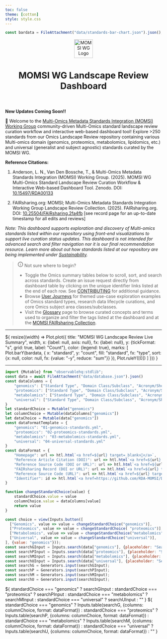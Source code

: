 ```yaml
---
toc: false
theme: [cotton]
style: style.css
---
```


```js
const bardata = FileAttachment("data/standards-bar-chart.json").json();
```

<header class="header">
  <div class="logos">
	<div class="logo-image">
		<img height="60px" width="60px" alt="MOMSI WG Logo" src="/images/MOMSI-WG-LOGO.svg">
	</div>
	<div class="logo-text">
		<h1>MOMSI WG Landscape Review Dashboard</h1>
	</div>
  </div>
</header>

**New Updates Coming Soon!!**

🎉 Welcome to the [Multi-Omics Metadata Standards Integration (MOMSI) Working Group](https://www.rd-alliance.org/groups/multi-omics-metadata-standards-integration-momsi-wg) community-driven Multi-Omics standard landscape review curation workflow and interactive web-based dashboard tool! Explore >250 standards from our Omics Landscape Review repository containing various Multi-omics domain (genomics, proteomics, metabolomics, lipidomics, etc.) and universal (generalist and subject agnostic) standards curated by the MOMSI WG.

**Reference Citations:**

1. Anderson, L. N., Van Den Bossche, T., & Multi-Omics Metadata Standards Integration (MOMSI) Working Group. (2025). MOMSI WG Multi-Omics Standard Landscape Review Curation Workflow & Interactive Web-based Dashboard Tool. Zenodo. DOI: [10.15497/RDA00133](https://doi.org/10.15497/RDA00133)

2. FAIRsharing.org: MOMSI; Multi-Omics Metadata Standards Integration Working Group Landscape Review Collection. (2025). FAIRsharing.org. DOI: [10.25504/FAIRsharing.2fa4fb](https://doi.org/10.25504/FAIRsharing.2fa4fb) [see record page for an up-to-date timestamp for all edits and reviews]

*Note: This dashboard supports exploration and discovery of Multi-omics standards listed within our repository using front-end visualizations to support live curation status updates. This dashboard is not intended for advanced search and filter navigation nor it is our final recommendation resource. Learn more about out how standards listed at our repository are being implemented under [Sustainability](https://github.com/RDA-MOMSI/Dashboard#%EF%B8%8F-sustainability).*

> <svg xmlns="http://www.w3.org/2000/svg" width="18" height="18" viewBox="0 0 24 24" fill="none" stroke="currentColor" stroke-width="2" stroke-linecap="round" stroke-linejoin="round"><circle cx="12" cy="12" r="10"/><path d="M12 16v-4"/><path d="M12 8h.01"/></svg> Not sure where to begin?
> - Toggle the Omics summary tables below to scroll, sort, and search across standards. Create an issue request directly from dashboard table by clicking on the unique identifier links listed at the end of each row. See [CONTRIBUTING](./contributing) for additional guidance.
> - Browse [User Journeys](./user-journeys) for themed use-case exploration examples of Omics standard types, research data lifecycle curations, and core Omics subject area classes/subclasses.
> - Visit the [Glossary](./glossary) page to browse curated concepts and terms used to organize and filter the tags listed at the dashboard and at the [MOMSI FAIRsharing Collection](https://doi.org/10.25504/FAIRsharing.2fa4fb).


---

<div class="card">${
    resize((width) => Plot.plot({
      title: "MOMSI WG Landscape Review Live Summary",
      width,
      x: {label: null, axis: null},
	  fx: {label: null},
      y: {tickFormat: "s", grid: true, label: "Count"},
	  color: {legend: true},
      marks: [
		Plot.barY(bardata, {
		  x: "standard",
		  y: "count",
		  fill: "standard",
		  fx: "type",
		  sort: {x: null, color: null, fx: {value: "-y", reduce: "sum"}}
		}),
		Plot.ruleY([0])
	  ]
    }))
  }</div>

---

```js
import {Mutable} from "observablehq:stdlib";
const data = await FileAttachment("data/database.json").json()
const dataColumns = {
	"genomics": ["Standard Type", "Domain Class/Subclass", "Acronym/Short Name", "Standard Name", "Status", "Country", "Application Technology", "Planning", "Collection", "Processing", "Analysis", "Preservation", "Sharing", "Reuse", "Active Affiliation(s)", "FAIRsharing Record (DOI or URL)", "Identifier"],
	"proteomics": ["Standard Type", "Domain Class/Subclass", "Acronym/Short Name", "Standard Name", "Status", "Country", "Application Technology", "Planning", "Collection", "Processing", "Analysis", "Preservation", "Sharing", "Reuse", "Active Affiliation(s)", "FAIRsharing Record (DOI or URL)", "Identifier"],
	"metabolomics": ["Standard Type", "Domain Class/Subclass", "Acronym/Short Name", "Standard Name", "Status", "Country", "Application Technology", "Planning", "Collection", "Processing", "Analysis", "Preservation", "Sharing", "Reuse", "Active Affiliation(s)", "FAIRsharing Record (DOI or URL)", "Identifier"],
	"universal": ["Standard Type", "Domain Class/Subclass", "Acronym/Short Name", "Standard Name", "Status", "Country", "Application Technology", "Planning", "Collection", "Processing", "Analysis", "Preservation", "Sharing", "Reuse", "Active Affiliation(s)", "FAIRsharing Record (DOI or URL)", "Identifier"]
}
let standardChoice = Mutable("genomics")
let columnChoice = Mutable(dataColumns["genomics"])
let dataChoice = Mutable(data["genomics"])
const dataFormatTemplate = {
	"genomics": "01-genomics-standards.yml",
	"proteomics": "02-proteomics-standards.yml",
	"metabolomics": "03-metabolomics-standards.yml",
	"universal": "04-universal-standards.yml"
}
const dataFormat = {
	"Homepage": url => htl.html`<a href=${url} target=_blank>🔗</a>`,
	"Reference Article Citation (DOI)": url => htl.html`<a href=${url} target=_blank>🔗</a>`,
	"Reference Source Code (DOI or URL)": url => htl.html`<a href=${url} target=_blank>🔗</a>`,
	"FAIRsharing Record (DOI or URL)": url => htl.html`<a href=${url} target=_blank>🔗</a>`,
	"Reference Source Code (URL)": url => htl.html`<a href=${url} target=_blank>🔗</a>`,
	"Identifier": id => htl.html`<a href=https://github.com/RDA-MOMSI/Dashboard/issues/new?template=${dataFormatTemplate[standardChoice.value]}&title=[${id}]+Update+submission target=_blank>🖋️ Update</a>`
}

function changeStandardChoice(value) {
	standardChoice.value = value
	columnChoice.value = dataColumns[value]
	return value
}

const choice = view(Inputs.button([
  ["Genomics", value => value = changeStandardChoice("genomics")],
  ["Proteomics", value => value = changeStandardChoice( "proteomics")],
  ["Metabolomics", value => value = changeStandardChoice("metabolomics")],
  ["Universal", value => value = changeStandardChoice("universal")],
], {value: "genomics"}));
const searchGInput = Inputs.search(data["genomics"], {placeholder: "Search genomics standards ..."});
const searchPInput = Inputs.search(data["proteomics"], {placeholder: "Search proteomics standards ..."});
const searchMInput = Inputs.search(data["metabolomics"], {placeholder: "Search metabolomics standards ..."});
const searchUInput = Inputs.search(data["universal"], {placeholder: "Search universal standards ..."});
const searchG = Generators.input(searchGInput);
const searchP = Generators.input(searchPInput);
const searchM = Generators.input(searchMInput);
const searchU = Generators.input(searchUInput);
```

<div class="card" style="display: flex; flex-direction: column; gap: 0.5rem;">
  ${ standardChoice === "genomics" ? searchGInput 
     : standardChoice === "proteomics" ? searchPInput 
	 : standardChoice === "metabolomics" ? searchMInput 
	 : standardChoice === "universal" ? searchUInput : "" }
  ${ standardChoice === "genomics" ? Inputs.table(searchG, {columns: columnChoice, format: dataFormat})
     : standardChoice === "proteomics" ? Inputs.table(searchP, {columns: columnChoice, format: dataFormat})
	 : standardChoice === "metabolomics" ? Inputs.table(searchM, {columns: columnChoice, format: dataFormat})
	 : standardChoice === "universal" ? Inputs.table(searchU, {columns: columnChoice, format: dataFormat})
	 : "" }
</div>

